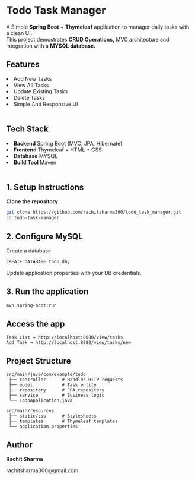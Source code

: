 <h1>Todo Task Manager</h1>
<p>
  A Simple <b>Spring Boot</b> + <b>Thymeleaf</b> application to manager daily tasks with a clean UI.<br>
  This project demostrates <b>CRUD Operations,</b> MVC architecture and integration with a <b>MYSQL database.</b>
</p>

<h2>Features</h2>
<li>Add New Tasks</li>
<li>View All Tasks</li>
<li>Update Existing Tasks</li>
<li>Delete Tasks</li>
<li>Simple And Responsive UI</li>
<br>

<h2>Tech Stack</h2>
<li><b>Backend</b> Spring Boot (MVC, JPA, Hibernate)</li>
<li><b>Frontend</b> Thymeleaf + HTML + CSS</li>
<li><b>Database</b> MYSQL</li>
<li><b>Build Tool</b> Maven</li>
<br>

<h2>1. Setup Instructions</h2>
<p><b>Clone the repository</b></p>

```bash
git clone https://github.com/rachitsharma300/todo_task_manager.git
cd todo-task-manager
```
<h2><b>2. Configure MySQL</b></h2>
<p>Create a database</p>

```bash
CREATE DATABASE todo_db;
```
<p>Update application.properties with your DB credentials.</p>

<h2>3. Run the application</h2>

```bash
mvn spring-boot:run
```

<h2>Access the app</h2>

```
Task List → http://localhost:8080/view/tasks
Add Task → http://localhost:8080/view/tasks/new
```

<h2>Project Structure</h2>

```
src/main/java/com/example/todo
 ├── controller      # Handles HTTP requests
 ├── model           # Task entity
 ├── repository      # JPA repository
 ├── service         # Business logic
 └── TodoApplication.java

src/main/resources
 ├── static/css      # Stylesheets
 ├── templates       # Thymeleaf templates
 └── application.properties
```
<h2>Author</h2>
<p><b>Rachit Sharma</b></p>
<link>rachitsharma300@gmail.com</link>
